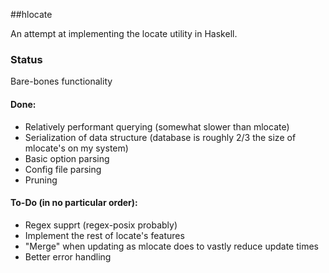 ##hlocate

An attempt at implementing the locate utility in Haskell.

### Status
Bare-bones functionality
#### Done:
* Relatively performant querying (somewhat slower than mlocate)
* Serialization of data structure (database is roughly 2/3 the size of mlocate's on my system)
* Basic option parsing 
* Config file parsing
* Pruning

#### To-Do (in no particular order):
* Regex supprt (regex-posix probably)
* Implement the rest of locate's features
* "Merge" when updating as mlocate does to vastly reduce update times
* Better error handling
